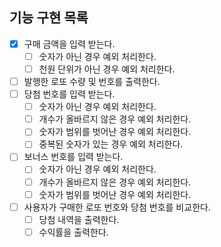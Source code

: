 ## 기능 구현 목록

- [x] 구매 금액을 입력 받는다.
  - [ ] 숫자가 아닌 경우 예외 처리한다.
  - [ ] 천원 단위가 아닌 경우 예외 처리한다.
- [ ] 발행한 로또 수량 및 번호를 출력한다.
- [ ] 당첨 번호를 입력 받는다.
  - [ ] 숫자가 아닌 경우 예외 처리한다.
  - [ ] 개수가 올바르지 않은 경우 예외 처리한다.
  - [ ] 숫자가 범위를 벗어난 경우 예외 처리한다.
  - [ ] 중복된 숫자가 있는 경우 예외 처리한다.
- [ ] 보너스 번호를 입력 받는다.
  - [ ] 숫자가 아닌 경우 예외 처리한다.
  - [ ] 개수가 올바르지 않은 경우 예외 처리한다.
  - [ ] 숫자가 범위를 벗어난 경우 예외 처리한다.
- [ ] 사용자가 구매한 로또 번호와 당첨 번호를 비교한다.
  - [ ] 당첨 내역을 출력한다.
  - [ ] 수익률을 출력한다.
